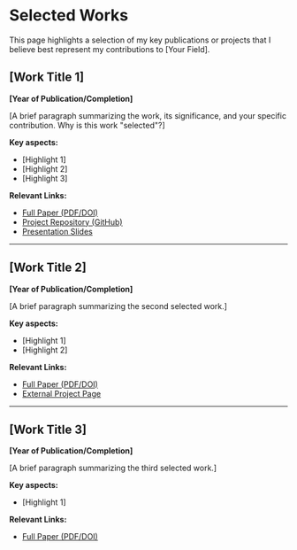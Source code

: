 # Selected Works

This page highlights a selection of my key publications or projects that I believe best represent my contributions to [Your Field].

## [Work Title 1]

**[Year of Publication/Completion]**

[A brief paragraph summarizing the work, its significance, and your specific contribution. Why is this work "selected"?]

**Key aspects:**
* [Highlight 1]
* [Highlight 2]
* [Highlight 3]

**Relevant Links:**
* [Full Paper (PDF/DOI)](https://example.com/selected-paper1.pdf)
* [Project Repository (GitHub)](https://github.com/your-repo/selected-project1)
* [Presentation Slides](https://example.com/selected-slides1.pdf)

---

## [Work Title 2]

**[Year of Publication/Completion]**

[A brief paragraph summarizing the second selected work.]

**Key aspects:**
* [Highlight 1]
* [Highlight 2]

**Relevant Links:**
* [Full Paper (PDF/DOI)](https://example.com/selected-paper2.pdf)
* [External Project Page](https://example.com/external-project-page)

---

## [Work Title 3]

**[Year of Publication/Completion]**

[A brief paragraph summarizing the third selected work.]

**Key aspects:**
* [Highlight 1]

**Relevant Links:**
* [Full Paper (PDF/DOI)](https://example.com/selected-paper3.pdf)